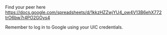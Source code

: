 Find your peer here
https://docs.google.com/spreadsheets/d/1kkzHZZwjYU4_ow4V13B6ehX772trO6bw7r4PO2GOys4


Remember to log in to Google using your UIC credentials.
